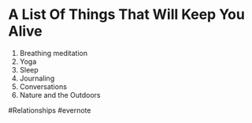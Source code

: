 # A List Of Things That Will Keep You Alive

1. Breathing meditation
2. Yoga
3. Sleep
4. Journaling
5. Conversations
6. Nature and the Outdoors

\#Relationships #evernote

